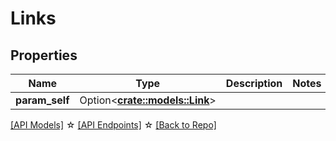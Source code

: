 # Links

## Properties

Name | Type | Description | Notes
------------ | ------------- | ------------- | -------------
**param_self** | Option<[**crate::models::Link**](Link.md)> |  | 

[[API Models]](./README.md#documentation-for-models) ☆ [[API Endpoints]](./README.md#documentation-for-api-endpoints) ☆ [[Back to Repo]](./README.md)


